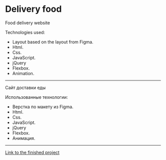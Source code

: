 # Delivery food

Food delivery website

Technologies used:
+ Layout based on the layout from Figma.
+ Html.
+ Css. 
+ JavaScript.
+ jQuery
+ Flexbox.
+ Animation.

** **

Сайт доставки еды

Использованные технологии:
+ Верстка по макету из Figma. 
+ Html.
+ Css. 
+ JavaScript.
+ jQuery
+ Flexbox.
+ Анимация.


** **
[Link to the finished project](https://maria-digital.github.io/Delivery-food-site/)
